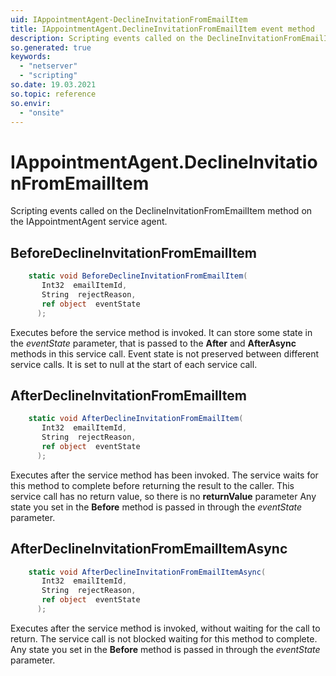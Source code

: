 ```yaml
---
uid: IAppointmentAgent-DeclineInvitationFromEmailItem
title: IAppointmentAgent.DeclineInvitationFromEmailItem event method
description: Scripting events called on the DeclineInvitationFromEmailItem method on the IAppointmentAgent service agent.
so.generated: true
keywords:
  - "netserver"
  - "scripting"
so.date: 19.03.2021
so.topic: reference
so.envir:
  - "onsite"
---
```

# IAppointmentAgent.DeclineInvitationFromEmailItem

Scripting events called on the <see cref='M:SuperOffice.CRM.Services.IAppointmentAgent.DeclineInvitationFromEmailItem'>DeclineInvitationFromEmailItem</see> method on the <see cref='IAppointmentAgent'>IAppointmentAgent</see>  service agent.

## BeforeDeclineInvitationFromEmailItem
```cs
    static void BeforeDeclineInvitationFromEmailItem(
       Int32  emailItemId,
       String  rejectReason,
       ref object  eventState
      );
```
Executes before the service method is invoked.
It can store some state in the *eventState* parameter, that is passed to the **After** and **AfterAsync** methods in this service call.
Event state is not preserved between different service calls. It is set to null at the start of each service call.
## AfterDeclineInvitationFromEmailItem
```cs
    static void AfterDeclineInvitationFromEmailItem(
       Int32  emailItemId,
       String  rejectReason,
       ref object  eventState
      );
```
Executes after the service method has been invoked. The service waits for this method to complete before returning the result to the caller.
This service call has no return value, so there is no **returnValue** parameter
Any state you set in the **Before** method is passed in through the *eventState* parameter.
## AfterDeclineInvitationFromEmailItemAsync
```cs
    static void AfterDeclineInvitationFromEmailItemAsync(
       Int32  emailItemId,
       String  rejectReason,
       ref object  eventState
      );
```
Executes after the service method is invoked, without waiting for the call to return.
The service call is not blocked waiting for this method to complete.
Any state you set in the **Before** method is passed in through the *eventState* parameter.

